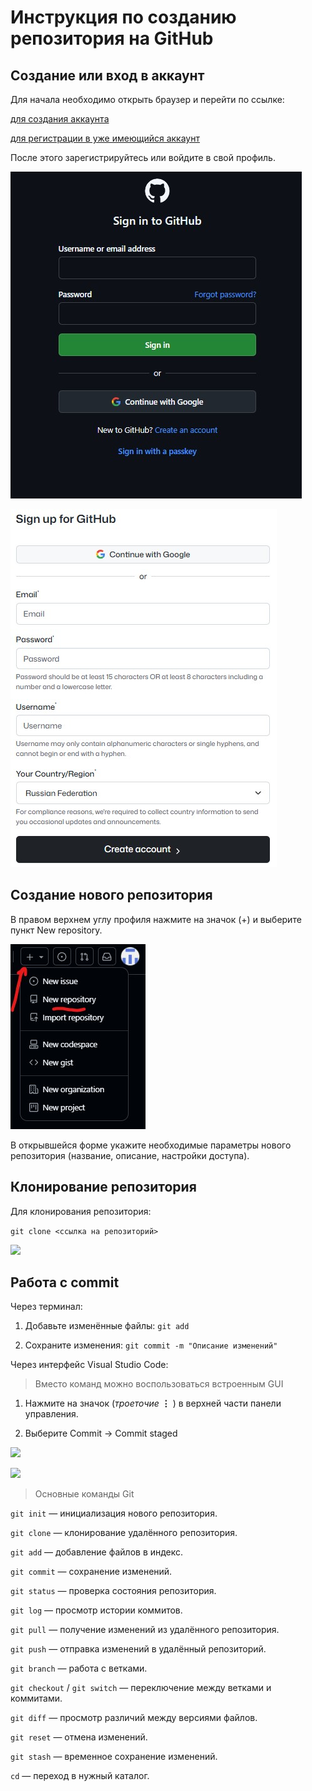 # Инструкция по созданию репозитория на GitHub

## Создание или вход в аккаунт

Для начала необходимо открыть браузер и перейти по ссылке:

[для создания аккаунта](https://github.com/signup) 

[для регистрации в уже имеющийся аккаунт](https://github.com/login) 

После этого зарегистрируйтесь или войдите в свой профиль.

![](https://github.com/fwefwal/htotototo/blob/main/kartinka1.jpg)

![](https://github.com/fwefwal/htotototo/blob/main/kartinka2.jpg)

## Создание нового репозитория

В правом верхнем углу профиля нажмите на значок (+) и выберите пункт New repository.

![](https://github.com/fwefwal/htotototo/blob/main/kartinka3.jpg)

В открывшейся форме укажите необходимые параметры нового репозитория (название, описание, настройки доступа).
 

## Клонирование репозитория

Для клонирования репозитория:

```git clone <ссылка на репозиторий>```


![](https://github.com/fwefwal/htotototo/blob/main/kartinka4.jpg)

## Работа с commit
Через терминал:
1.  Добавьте изменённые файлы:
```git add```

2.  Сохраните изменения:
```git commit -m "Описание изменений"```

Через интерфейс Visual Studio Code:

>Вместо команд можно воспользоваться встроенным GUI

1.  Нажмите на значок (*троеточие* **⋮** ) в верхней части панели управления.

2.  Выберите Commit → Commit staged

![](https://github.com/fwefwal/htotototo/blob/main/firstcom.jpg)

![](https://github.com/fwefwal/htotototo/blob/main/savecom.jpg)

> Основные команды Git

```git init``` — инициализация нового репозитория.

```git clone``` — клонирование удалённого репозитория.

```git add``` — добавление файлов в индекс.

```git commit``` — сохранение изменений.

```git status``` — проверка состояния репозитория.

```git log``` — просмотр истории коммитов.

```git pull``` — получение изменений из удалённого репозитория.

```git push``` — отправка изменений в удалённый репозиторий.

```git branch``` — работа с ветками.

```git checkout``` / ```git switch``` — переключение между ветками и коммитами.

```git diff``` — просмотр различий между версиями файлов.

```git reset``` — отмена изменений.

```git stash``` — временное сохранение изменений.

```cd``` — переход в нужный каталог.
